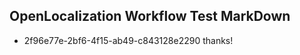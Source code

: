 ## OpenLocalization Workflow Test MarkDown
* 2f96e77e-2bf6-4f15-ab49-c843128e2290 
thanks!<!--HONumber=Feb16_HO4-->
